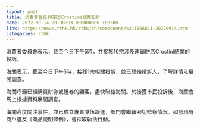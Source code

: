 ```yaml
---
layout: post
title: 消委會暫接10宗涉Crostini結業投訴
date: 2022-09-14 20:38:03.000000000 +08:00
link: https://news.rthk.hk/rthk/ch/component/k2/1666811-20220914.htm
categories: rthk
---
```


消費者委員會表示，截至今日下午5時，共接獲10宗涉及連鎖餅店Crostini結業的投訴。

海關表示，截至今日下午5時，接獲1宗相關投訴，並已聯絡投訴人，了解詳情和展開調查。

海關呼籲已經購買餅券或禮券的顧客，盡快聯絡海關。於接獲市民投訴後，海關會馬上根據資料展開調查。

海關高度關注事件，並已成立專責隊伍跟進，部門會繼續密切監察情況。如發現有商戶違反《商品說明條例》，會採取執法行動。
